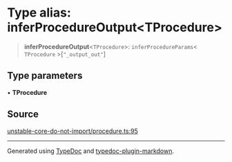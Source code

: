 # Type alias: inferProcedureOutput\<TProcedure\>

> **inferProcedureOutput**\<`TProcedure`\>: `inferProcedureParams`\< `TProcedure` \>\[`"_output_out"`\]

## Type parameters

• **TProcedure**

## Source

[unstable-core-do-not-import/procedure.ts:95](https://github.com/trpc/trpc/blob/caccce64/packages/server/src/unstable-core-do-not-import/procedure.ts#L95)

***

Generated using [TypeDoc](https://typedoc.org) and [typedoc-plugin-markdown](https://typedoc-plugin-markdown.org).
